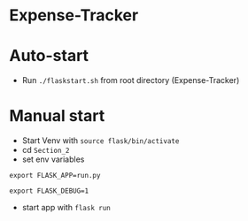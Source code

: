 # Expense-Tracker

# Auto-start
- Run ```./flaskstart.sh``` from root directory (Expense-Tracker)

# Manual start
- Start Venv with ```source flask/bin/activate```
- cd ```Section_2```
- set env variables
  
```export FLASK_APP=run.py```

```export FLASK_DEBUG=1```
- start app with ```flask run```
